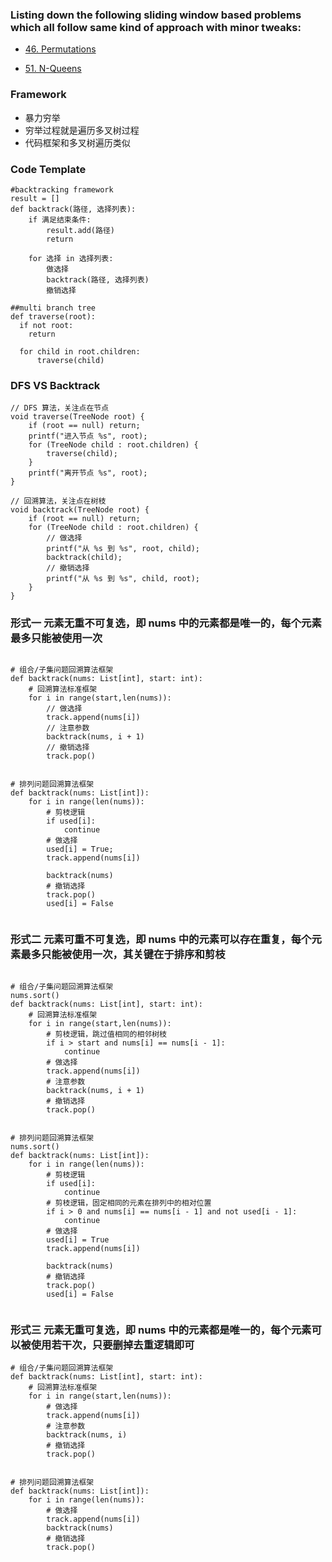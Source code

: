 ### Listing down the following sliding window based problems which all follow same kind of approach with minor tweaks:

* [46. Permutations](https://leetcode.com/problems/permutations/)

* [51. N-Queens](https://leetcode.com/problems/n-queens/)


### Framework

* 暴力穷举
* 穷举过程就是遍历多叉树过程
* 代码框架和多叉树遍历类似

### Code Template

```python3
#backtracking framework
result = []
def backtrack(路径, 选择列表):
    if 满足结束条件:
        result.add(路径)
        return
    
    for 选择 in 选择列表:
        做选择
        backtrack(路径, 选择列表)
        撤销选择
        
##multi branch tree
def traverse(root):
  if not root:
    return
    
  for child in root.children:
      traverse(child)
```

### DFS VS Backtrack


```python3
// DFS 算法，关注点在节点
void traverse(TreeNode root) {
    if (root == null) return;
    printf("进入节点 %s", root);
    for (TreeNode child : root.children) {
        traverse(child);
    }
    printf("离开节点 %s", root);
}

// 回溯算法，关注点在树枝
void backtrack(TreeNode root) {
    if (root == null) return;
    for (TreeNode child : root.children) {
        // 做选择
        printf("从 %s 到 %s", root, child);
        backtrack(child);
        // 撤销选择
        printf("从 %s 到 %s", child, root);
    }
}
```

### 形式一 元素无重不可复选，即 nums 中的元素都是唯一的，每个元素最多只能被使用一次

```python3

# 组合/子集问题回溯算法框架
def backtrack(nums: List[int], start: int):
    # 回溯算法标准框架
    for i in range(start,len(nums)):
        // 做选择
        track.append(nums[i])
        // 注意参数
        backtrack(nums, i + 1)
        // 撤销选择
        track.pop()
        

# 排列问题回溯算法框架
def backtrack(nums: List[int]):
    for i in range(len(nums)):
        # 剪枝逻辑
        if used[i]:
            continue
        # 做选择
        used[i] = True;
        track.append(nums[i])

        backtrack(nums)
        # 撤销选择
        track.pop()
        used[i] = False
        
```

### 形式二 元素可重不可复选，即 nums 中的元素可以存在重复，每个元素最多只能被使用一次，其关键在于排序和剪枝

```python3

# 组合/子集问题回溯算法框架
nums.sort()
def backtrack(nums: List[int], start: int):
    # 回溯算法标准框架
    for i in range(start,len(nums)):
        # 剪枝逻辑，跳过值相同的相邻树枝
        if i > start and nums[i] == nums[i - 1]:
            continue
        # 做选择
        track.append(nums[i])
        # 注意参数
        backtrack(nums, i + 1)
        # 撤销选择
        track.pop()           


# 排列问题回溯算法框架
nums.sort()
def backtrack(nums: List[int]):
    for i in range(len(nums)):
        # 剪枝逻辑
        if used[i]:
            continue
        # 剪枝逻辑，固定相同的元素在排列中的相对位置
        if i > 0 and nums[i] == nums[i - 1] and not used[i - 1]:
            continue
        # 做选择
        used[i] = True
        track.append(nums[i])

        backtrack(nums)
        # 撤销选择
        track.pop()
        used[i] = False
        
```

### 形式三 元素无重可复选，即 nums 中的元素都是唯一的，每个元素可以被使用若干次，只要删掉去重逻辑即可

```python3
# 组合/子集问题回溯算法框架
def backtrack(nums: List[int], start: int):
    # 回溯算法标准框架
    for i in range(start,len(nums)):
        # 做选择
        track.append(nums[i])
        # 注意参数
        backtrack(nums, i)
        # 撤销选择
        track.pop()


# 排列问题回溯算法框架
def backtrack(nums: List[int]):
    for i in range(len(nums)):
        # 做选择
        track.append(nums[i])
        backtrack(nums)
        # 撤销选择
        track.pop()
```

